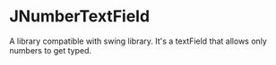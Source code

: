 # JNumberTextField
A library compatible with swing library. It's a textField that allows only numbers to get typed.
